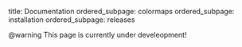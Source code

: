 title: Documentation
ordered_subpage: colormaps
ordered_subpage: installation
ordered_subpage: releases

@warning
This page is currently under develeopment!
